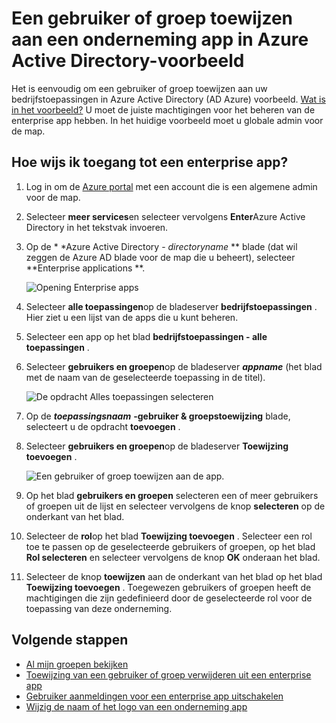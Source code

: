<properties
    pageTitle="Een gebruiker of groep toewijzen aan een onderneming in Azure Active Directory voorbeeld app | Microsoft Azure"
    description="Het selecteren van een enterprise app aan het toewijzen van een gebruiker of groep in Azure Active Directory"
    services="active-directory"
    documentationCenter=""
    authors="curtand"
    manager="femila"
    editor=""/>

<tags
    ms.service="active-directory"
    ms.workload="identity"
    ms.tgt_pltfrm="na"
    ms.devlang="na"
    ms.topic="article"
    ms.date="10/03/2016"
    ms.author="curtand"/>

# <a name="assign-a-user-or-group-to-an-enterprise-app-in-azure-active-directory-preview"></a>Een gebruiker of groep toewijzen aan een onderneming app in Azure Active Directory-voorbeeld

Het is eenvoudig om een gebruiker of groep toewijzen aan uw bedrijfstoepassingen in Azure Active Directory (AD Azure) voorbeeld. [Wat is in het voorbeeld?](active-directory-preview-explainer.md) U moet de juiste machtigingen voor het beheren van de enterprise app hebben. In het huidige voorbeeld moet u globale admin voor de map.

## <a name="how-do-i-assign-user-access-to-an-enterprise-app"></a>Hoe wijs ik toegang tot een enterprise app?

1. Log in om de [Azure portal](https://portal.azure.com) met een account die is een algemene admin voor de map.

2. Selecteer **meer services**en selecteer vervolgens **Enter**Azure Active Directory in het tekstvak invoeren.

3. Op de * *Azure Active Directory - *directoryname* ** blade (dat wil zeggen de Azure AD blade voor de map die u beheert), selecteer **Enterprise applications **.

    ![Opening Enterprise apps](./media/active-directory-coreapps-assign-user-azure-portal/open-enterprise-apps.png)

4. Selecteer **alle toepassingen**op de bladeserver **bedrijfstoepassingen** . Hier ziet u een lijst van de apps die u kunt beheren.

5. Selecteer een app op het blad **bedrijfstoepassingen - alle toepassingen** .

6. Selecteer **gebruikers en groepen**op de bladeserver ***appname*** (het blad met de naam van de geselecteerde toepassing in de titel).

    ![De opdracht Alles toepassingen selecteren](./media/active-directory-coreapps-assign-user-azure-portal/select-app-users.png)

7. Op de ***toepassingsnaam*** **-gebruiker & groepstoewijzing** blade, selecteert u de opdracht **toevoegen** .

8. Selecteer **gebruikers en groepen**op de bladeserver **Toewijzing toevoegen** .

    ![Een gebruiker of groep toewijzen aan de app.](./media/active-directory-coreapps-assign-user-azure-portal/assign-users.png)

9. Op het blad **gebruikers en groepen** selecteren een of meer gebruikers of groepen uit de lijst en selecteer vervolgens de knop **selecteren** op de onderkant van het blad.

10. Selecteer de **rol**op het blad **Toewijzing toevoegen** . Selecteer een rol toe te passen op de geselecteerde gebruikers of groepen, op het blad **Rol selecteren** en selecteer vervolgens de knop **OK** onderaan het blad.

11. Selecteer de knop **toewijzen** aan de onderkant van het blad op het blad **Toewijzing toevoegen** . Toegewezen gebruikers of groepen heeft de machtigingen die zijn gedefinieerd door de geselecteerde rol voor de toepassing van deze onderneming.

## <a name="next-steps"></a>Volgende stappen

- [Al mijn groepen bekijken](active-directory-groups-view-azure-portal.md)
- [Toewijzing van een gebruiker of groep verwijderen uit een enterprise app](active-directory-coreapps-remove-assignment-azure-portal.md)
- [Gebruiker aanmeldingen voor een enterprise app uitschakelen](active-directory-coreapps-disable-app-azure-portal.md)
- [Wijzig de naam of het logo van een onderneming app](active-directory-coreapps-change-app-logo-user-azure-portal.md)
